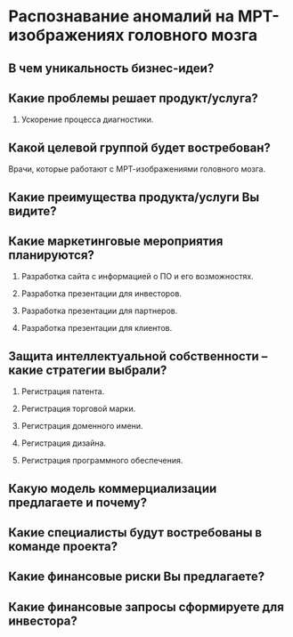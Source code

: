 # Распознавание аномалий на МРТ-изображениях головного мозга

## В чем уникальность бизнес-идеи?


## Какие проблемы решает продукт/услуга?


1. Ускорение процесса диагностики. 


## Какой целевой группой будет востребован?

Врачи, которые работают с МРТ-изображениями головного мозга.

## Какие преимущества продукта/услуги Вы видите?



## Какие маркетинговые мероприятия планируются?

1. Разработка сайта с информацией о ПО и его возможностях.

2. Разработка презентации для инвесторов.

3. Разработка презентации для партнеров.

4. Разработка презентации для клиентов.


## Защита интеллектуальной собственности – какие стратегии выбрали?

1. Регистрация патента.

2. Регистрация торговой марки.

3. Регистрация доменного имени.

4. Регистрация дизайна.

5. Регистрация программного обеспечения.


## Какую модель коммерциализации предлагаете и почему?


## Какие специалисты будут востребованы в команде проекта?


## Какие финансовые риски Вы предлагаете?


## Какие финансовые запросы сформируете для инвестора?

